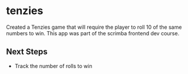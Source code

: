 # tenzies
Created a Tenzies game that will require the player to roll 10 of the same numbers to win. This app was part of the scrimba frontend dev course.

## Next Steps
* Track the number of rolls to win
